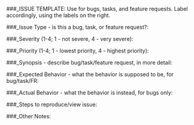 ###_ISSUE TEMPLATE: Use for bugs, tasks, and feature requests. Label accordingly, using the labels on the right.


###_Issue Type - is this a bug, task, or feature request?:


###_Severity (1-4; 1 - not severe, 4 - very severe):
 

###_Priority (1-4; 1 - lowest priority, 4 - highest priority):


###_Synopsis - describe bug/task/feature request, in more detail:






###_Expected Behavior - what the behavior is supposed to be, for bug/task/FR:






###_Actual Behavior - what the behavior is instead, for bugs only:






###_Steps to reproduce/view issue:




###_Other Notes:






